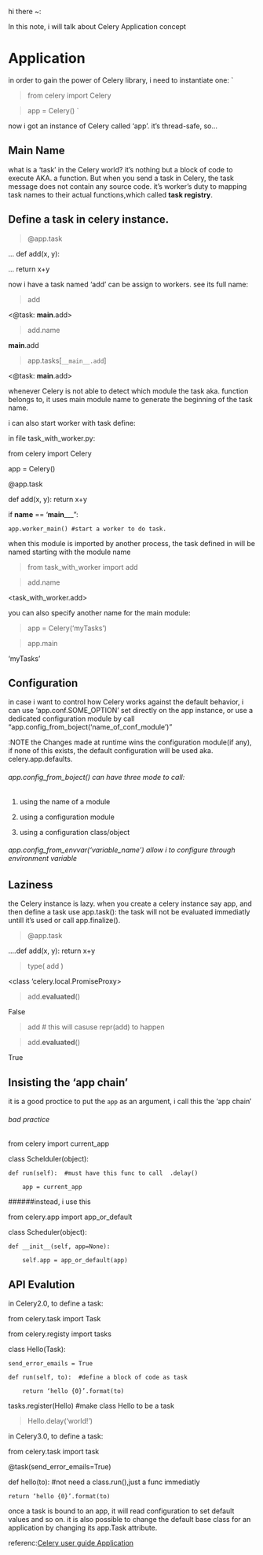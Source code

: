 
hi there ~:

In this note, i will talk about Celery Application concept

Application
===========
in order to gain the power of Celery library, i need to instantiate one:
`
> from celery import Celery

> app = Celery()
`

now i got an instance of Celery called ‘app’. it’s thread-safe, so...

Main Name
---------
what is a ‘task’ in the Celery world? it’s nothing but a block of code to execute AKA. a function.
But when you send a task in Celery, the task message does not contain any source code. it’s worker’s duty to mapping
task names to their actual functions,which called __task registry__.

Define a task in celery instance.
---------------------------------

> @app.task

... def add(x, y):

...    return x+y

now i have a task named ‘add’ can be assign to workers. see its full name:

> add

<@task: __main__.add> 

> add.name

__main__.add

> app.tasks[`__main__.add`]

<@task: __main__.add> 

whenever Celery is not able to detect which module the task aka. function belongs to,
 it uses main module name to generate the beginning of the task name.

i can also start worker with task define:

in file task_with_worker.py:

from celery import Celery

app = Celery()


@app.task

def add(x, y): return x+y

if __name__ == ‘__main_____”:

    app.worker_main() #start a worker to do task.

when this module is imported by another process, the task defined in will be named starting with the module name

> from task_with_worker import add

> add.name

<task_with_worker.add>

you can also specify another name for the main module:

> app = Celery(‘myTasks’)

> app.main

‘myTasks’


Configuration
--------------
in case i want to control how Celery works against the default behavior, i can use ‘app.conf.SOME_OPTION’ set directly on the app instance,
or use a dedicated configuration module by call “app.config_from_boject(‘name_of_conf_module’)”

:NOTE  the Changes made at runtime wins the configuration module(if any), if none of this exists, the default configuration will be used aka. celery.app.defaults.

###### app.config_from_boject() can have three mode to call: 

1. using the name of a module

2. using a configuration module

3. using a configuration class/object


###### app.config_from_envvar(‘variable_name’) allow i to configure through environment variable

Laziness
--------
the Celery instance is lazy. when you create a celery instance say app, and then define a task use app.task():
the task will not be evaluated immediatly untill it’s used or call app.finalize().

> @app.task

....def add(x, y): return x+y



> type( add )

<class ‘celery.local.PromiseProxy>



> add.__evaluated__()

False



> add   # this will casuse repr(add) to happen

> add.__evaluated__()

True



Insisting the ‘app chain’
-------------------------

it is a good proctice to put the `app` as an argument, i call this the ‘app chain’

###### bad practice

from celery import current_app

class Schelduler(object):

    def run(self):  #must have this func to call  .delay()
    
        app = current_app 

######instead, i use this 

from celery.app import app_or_default

class Scheduler(object):

    def __init__(self, app=None):
    
        self.app = app_or_default(app)

API Evalution
---------------

in Celery2.0, to define a task:

from celery.task import Task

from celery.registy import tasks

class Hello(Task):

    send_error_emails = True

    def run(self, to):  #define a block of code as task

        return ‘hello {0}’.format(to)

tasks.register(Hello) #make class Hello to be a task




> Hello.delay(‘world!’)

in Celery3.0, to define a task:

from celery.task import task

@task(send_error_emails=True)

def hello(to):  #not need a class.run(),just a func immediatly

    return ‘hello {0}’.format(to)

once a task is bound to an app, it will read configuration to set default values and so on.
it is also possible to change the default base class for an application by changing its app.Task attribute.

referenc:[Celery user guide Application](http://docs.celeryproject.org/en/latest/userguide/application.html)
